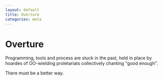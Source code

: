 ```yaml
---
layout: default
title: Overture
categories: meta
---
```


# Overture

Programming, tools and process are stuck in the past, held in place by hoardes
of OO-wielding proletariats collectively chanting "good enough".

There must be a better way.
